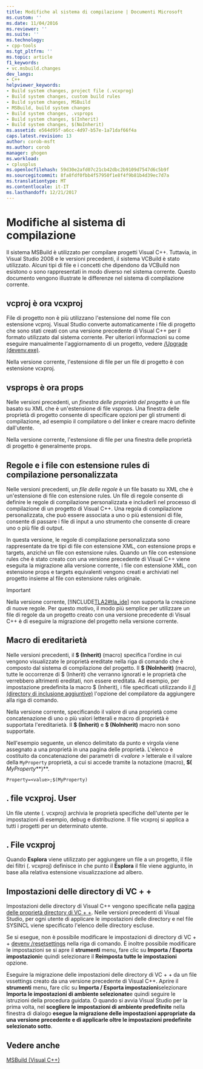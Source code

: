 ```yaml
---
title: Modifiche al sistema di compilazione | Documenti Microsoft
ms.custom: ''
ms.date: 11/04/2016
ms.reviewer: ''
ms.suite: ''
ms.technology:
- cpp-tools
ms.tgt_pltfrm: ''
ms.topic: article
f1_keywords:
- vc.msbuild.changes
dev_langs:
- C++
helpviewer_keywords:
- Build system changes, project file (.vcxprog)
- Build system changes, custom build rules
- Build system changes, MSBuild
- MSBuild, build system changes
- Build system changes, .vsprops
- Build system changes, $(Inherit)
- Build system changes, $(NoInherit)
ms.assetid: e564d95f-a6cc-4d97-b57e-1a71daf66f4a
caps.latest.revision: 13
author: corob-msft
ms.author: corob
manager: ghogen
ms.workload:
- cplusplus
ms.openlocfilehash: 59d30e2afd07c21cb42dbc2b9109d7547d6c5b9f
ms.sourcegitcommit: 8fa8fdf0fbb4f57950f1e8f4f9b81b4d39ec7d7a
ms.translationtype: MT
ms.contentlocale: it-IT
ms.lasthandoff: 12/21/2017
---
```

# <a name="build-system-changes"></a>Modifiche al sistema di compilazione
Il sistema MSBuild è utilizzato per compilare progetti Visual C++. Tuttavia, in Visual Studio 2008 e le versioni precedenti, il sistema VCBuild è stato utilizzato. Alcuni tipi di file e i concetti che dipendono da VCBuild non esistono o sono rappresentati in modo diverso nel sistema corrente. Questo documento vengono illustrate le differenze nel sistema di compilazione corrente.  
  
## <a name="vcproj-is-now-vcxproj"></a>vcproj è ora vcxproj  
 File di progetto non è più utilizzano l'estensione del nome file con estensione vcproj. Visual Studio converte automaticamente i file di progetto che sono stati creati con una versione precedente di Visual C++ per il formato utilizzato dal sistema corrente. Per ulteriori informazioni su come eseguire manualmente l'aggiornamento di un progetto, vedere [/Upgrade (devenv.exe)](/visualstudio/ide/reference/upgrade-devenv-exe).  
  
 Nella versione corrente, l'estensione di file per un file di progetto è con estensione vcxproj.  
  
## <a name="vsprops-is-now-props"></a>vsprops è ora props  
 Nelle versioni precedenti, un *finestra delle proprietà del progetto* è un file basato su XML che è un'estensione di file vsprops. Una finestra delle proprietà di progetto consente di specificare opzioni per gli strumenti di compilazione, ad esempio il compilatore o del linker e creare macro definite dall'utente.  
  
 Nella versione corrente, l'estensione di file per una finestra delle proprietà di progetto è generalmente props.  
  
## <a name="custom-build-rules-and-rules-files"></a>Regole e i file con estensione rules di compilazione personalizzata  
 Nelle versioni precedenti, un *file delle regole* è un file basato su XML che è un'estensione di file con estensione rules. Un file di regole consente di definire le regole di compilazione personalizzata e includerli nel processo di compilazione di un progetto di Visual C++. Una regola di compilazione personalizzata, che può essere associata a uno o più estensioni di file, consente di passare i file di input a uno strumento che consente di creare uno o più file di output.  
  
 In questa versione, le regole di compilazione personalizzata sono rappresentate da tre tipi di file con estensione XML, con estensione props e targets, anziché un file con estensione rules. Quando un file con estensione rules che è stato creato con una versione precedente di Visual C++ viene eseguita la migrazione alla versione corrente, i file con estensione XML, con estensione props e targets equivalenti vengono creati e archiviati nel progetto insieme al file con estensione rules originale.  
  
> [!IMPORTANT]
>  Nella versione corrente, [!INCLUDE[TLA2#tla_ide](../build/includes/tla2sharptla_ide_md.md)] non supporta la creazione di nuove regole. Per questo motivo, il modo più semplice per utilizzare un file di regole da un progetto creato con una versione precedente di Visual C++ è di eseguire la migrazione del progetto nella versione corrente.  
  
## <a name="inheritance-macros"></a>Macro di ereditarietà  
 Nelle versioni precedenti, il **$ (Inherit)** (macro) specifica l'ordine in cui vengono visualizzate le proprietà ereditate nella riga di comando che è composto dal sistema di compilazione del progetto. Il **$ (NoInherit)** (macro), tutte le occorrenze di $ (Inherit) che verranno ignorati e le proprietà che verrebbero altrimenti ereditati, non essere ereditata. Ad esempio, per impostazione predefinita la macro $ (Inherit), i file specificati utilizzando il [/I (directory di inclusione aggiuntive)](../build/reference/i-additional-include-directories.md) l'opzione del compilatore da aggiungere alla riga di comando.  
  
 Nella versione corrente, specificando il valore di una proprietà come concatenazione di uno o più valori letterali e macro di proprietà è supportata l'ereditarietà. Il **$ (Inherit)** e **$ (NoInherit)** macro non sono supportate.  
  
 Nell'esempio seguente, un elenco delimitato da punto e virgola viene assegnato a una proprietà in una pagina delle proprietà. L'elenco è costituito da concatenazione dei parametri di  *\<valore >* letterale e il valore della `MyProperty` proprietà, a cui si accede tramite la notazione (macro), **$(**  *MyProperty***)**.  
  
```  
Property=<value>;$(MyProperty)  
```  
  
## <a name="vcxprojuser-files"></a>. file vcxproj. User  
 Un file utente (. vcxproj) archivia le proprietà specifiche dell'utente per le impostazioni di esempio, debug e distribuzione. Il file vcxproj si applica a tutti i progetti per un determinato utente.  
  
## <a name="vcxprojfilters-file"></a>. File vcxproj  
 Quando **Esplora** viene utilizzato per aggiungere un file a un progetto, il file dei filtri (. vcxproj) definisce in che punto il **Esplora** il file viene aggiunto, in base alla relativa estensione visualizzazione ad albero.  
  
## <a name="vc-directories-settings"></a>Impostazioni delle directory di VC + +  
 Impostazioni delle directory di Visual C++ vengono specificate nella [pagina delle proprietà directory di VC + +](../ide/vcpp-directories-property-page.md). Nelle versioni precedenti di Visual Studio, per ogni utente di applicare le impostazioni delle directory e nel file SYSINCL viene specificato l'elenco delle directory escluse.  
  
 Se si esegue, non è possibile modificare le impostazioni di directory di VC + + [devenv /resetsettings](/visualstudio/ide/reference/resetsettings-devenv-exe) nella riga di comando. È inoltre possibile modificare le impostazioni se si apre il **strumenti** menu, fare clic su **Importa / Esporta impostazioni**e quindi selezionare il **Reimposta tutte le impostazioni** opzione.  
  
 Eseguire la migrazione delle impostazioni delle directory di VC + + da un file vssettings creato da una versione precedente di Visual C++. Aprire il **strumenti** menu, fare clic su **Importa / Esporta impostazioni**selezionare **Importa le impostazioni di ambiente selezionate**e quindi seguire le istruzioni della procedura guidata. O quando si avvia Visual Studio per la prima volta, nel **scegliere le impostazioni di ambiente predefinite** nella finestra di dialogo **esegue la migrazione delle impostazioni appropriate da una versione precedente e di applicarle oltre le impostazioni predefinite selezionato sotto**.  
  
## <a name="see-also"></a>Vedere anche  
 [MSBuild (Visual C++)](../build/msbuild-visual-cpp.md)